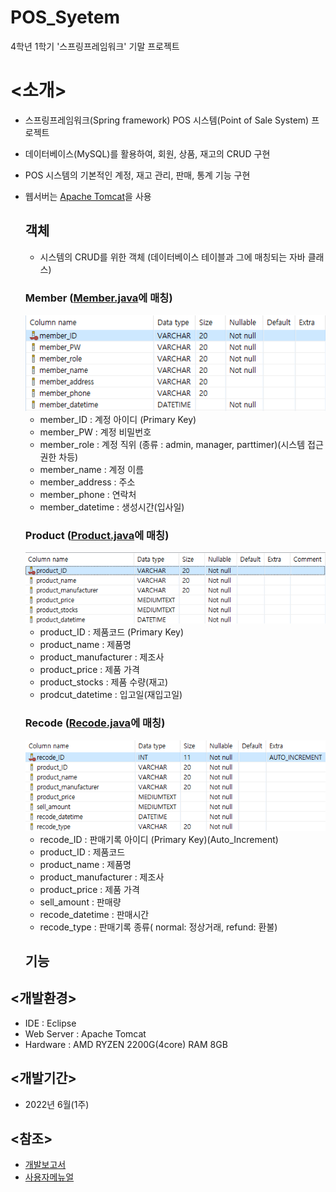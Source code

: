 # POS_Syetem
4학년 1학기 '스프링프레임워크' 기말 프로젝트

# <소개>
- 스프링프레임워크(Spring framework) POS 시스템(Point of Sale System) 프로젝트
- 데이터베이스(MySQL)를 활용하여, 회원, 상품, 재고의 CRUD 구현
- POS 시스템의 기본적인 계정, 재고 관리, 판매, 통계 기능 구현
- 웹서버는 <a href = "Apache Tomcat" >Apache Tomcat</a>을 사용

  ## 객체
    - 시스템의 CRUD를 위한 객체 (데이터베이스 테이블과 그에 매칭되는 자바 클래스)
    
    ### Member (<a href = "https://github.com/kkhdss165/-project-POS_Syetem/blob/main/src/main/java/object/Member.java">Member.java</a>에 매칭)
    
     <img src="./readme_images/table_member.png">
     
     - member_ID : 계정 아이디 (Primary Key)
     - member_PW : 계정 비밀번호
     - member_role : 계정 직위 (종류 : admin, manager, parttimer)(시스템 접근권한 차등)
     - member_name : 계정 이름
     - member_address : 주소
     - member_phone : 연락처
     - member_datetime : 생성시간(입사일)
     
    ### Product (<a href = "https://github.com/kkhdss165/-project-POS_Syetem/blob/main/src/main/java/object/Product.java">Product.java</a>에 매칭)
     
     <img src="./readme_images/table_product.png">
     
     - product_ID : 제품코드 (Primary Key)
     - product_name : 제품명
     - product_manufacturer : 제조사
     - product_price : 제품 가격
     - product_stocks : 제품 수량(재고)
     - prodcut_datetime : 입고일(재입고일)
     
    ### Recode (<a href = "https://github.com/kkhdss165/-project-POS_Syetem/blob/main/src/main/java/object/Recode.java">Recode.java</a>에 매칭)
    
     <img src="./readme_images/table_recode.png">
     
     - recode_ID : 판매기록 아이디 (Primary Key)(Auto_Increment)
     - product_ID : 제품코드
     - product_name : 제품명
     - product_manufacturer : 제조사
     - product_price : 제품 가격
     - sell_amount : 판매량
     - recode_datetime : 판매시간
     - recode_type : 판매기록 종류( normal: 정상거래, refund: 환불)
  
  ## 기능
  
## <개발환경>
- IDE : Eclipse
- Web Server : Apache Tomcat
- Hardware : AMD RYZEN 2200G(4core) RAM 8GB

## <개발기간>
- 2022년 6월(1주)

## <참조>
- <a href = "https://github.com/kkhdss165/-project-POS_Syetem/blob/main/report/%EA%B0%9C%EB%B0%9C%EB%B3%B4%EA%B3%A0%EC%84%9C.pdf">개발보고서</a>
- <a href = "https://github.com/kkhdss165/-project-POS_Syetem/blob/main/report/%EC%82%AC%EC%9A%A9%EC%9E%90%EB%A9%94%EB%89%B4%EC%96%BC.pdf">사용자메뉴얼</a>
